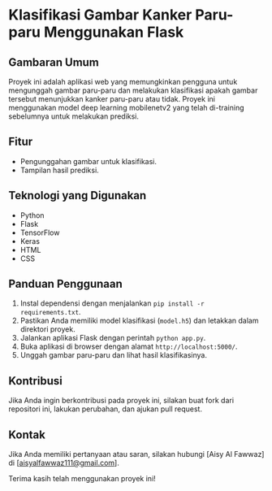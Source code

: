 # Klasifikasi Gambar Kanker Paru-paru Menggunakan Flask

## Gambaran Umum

Proyek ini adalah aplikasi web yang memungkinkan pengguna untuk mengunggah gambar paru-paru dan melakukan klasifikasi apakah gambar tersebut menunjukkan kanker paru-paru atau tidak. Proyek ini menggunakan model deep learning mobilenetv2 yang telah di-training sebelumnya untuk melakukan prediksi.

## Fitur

- Pengunggahan gambar untuk klasifikasi.
- Tampilan hasil prediksi.

## Teknologi yang Digunakan

- Python
- Flask
- TensorFlow
- Keras
- HTML
- CSS

## Panduan Penggunaan

1. Instal dependensi dengan menjalankan `pip install -r requirements.txt`.
2. Pastikan Anda memiliki model klasifikasi (`model.h5`) dan letakkan dalam direktori proyek.
3. Jalankan aplikasi Flask dengan perintah `python app.py`.
4. Buka aplikasi di browser dengan alamat `http://localhost:5000/`.
5. Unggah gambar paru-paru dan lihat hasil klasifikasinya.

## Kontribusi

Jika Anda ingin berkontribusi pada proyek ini, silakan buat fork dari repositori ini, lakukan perubahan, dan ajukan pull request.

## Kontak

Jika Anda memiliki pertanyaan atau saran, silakan hubungi [Aisy Al Fawwaz] di [aisyalfawwaz111@gmail.com].

Terima kasih telah menggunakan proyek ini!

